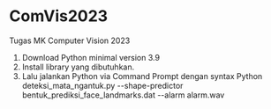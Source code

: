 # ComVis2023
Tugas MK Computer Vision 2023

1. Download Python minimal version 3.9
2. Install library yang dibutuhkan.
3. Lalu jalankan Python via Command Prompt dengan syntax Python deteksi_mata_ngantuk.py --shape-predictor bentuk_prediksi_face_landmarks.dat --alarm alarm.wav